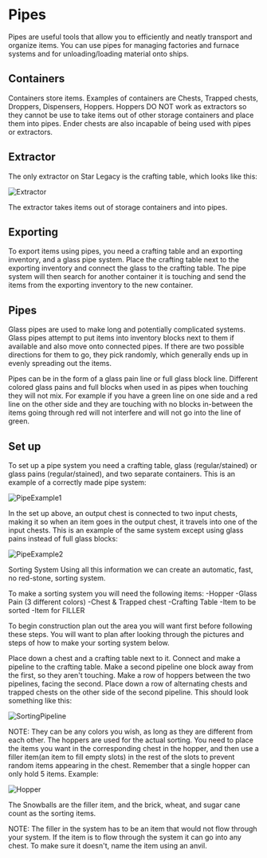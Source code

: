 # Pipes
Pipes are useful tools that allow you to efficiently and neatly transport and organize items. You can use pipes for managing factories and furnace systems and for unloading/loading material onto ships.

## Containers
Containers store items. Examples of containers are Chests, Trapped chests, Droppers, Dispensers, Hoppers. Hoppers DO NOT work as extractors so they cannot be use to take items out of other storage containers and place them into pipes. Ender chests are also incapable of being used with pipes or extractors.

## Extractor
The only extractor on Star Legacy is the crafting table, which looks like this:

![Extractor]

The extractor takes items out of storage containers and into pipes.

## Exporting
To export items using pipes, you need a crafting table and an exporting inventory, and a glass pipe system. Place the crafting table next to the exporting inventory and connect the glass to the crafting table. The pipe system will then search for another container it is touching and send the items from the exporting inventory to the new container.

## Pipes
Glass pipes are used to make long and potentially complicated systems. Glass pipes attempt to put items into inventory blocks next to them if available and also move onto connected pipes. If there are two possible directions for them to go, they pick randomly, which generally ends up in evenly spreading out the items.

Pipes can be in the form of a glass pain line or full glass block line. Different colored glass pains and full blocks when used in as pipes when touching they will not mix. For example if you have a green line on one side and a red line on the other side and they are touching with no blocks in-between the items going through red will not interfere and will not go into the line of green.

## Set up
To set up a pipe system you need a crafting table, glass (regular/stained) or glass pains (regular/stained), and two separate containers. This is an example of a correctly made pipe system:

![PipeExample1]

In the set up above, an output chest is connected to two input chests, making it so when an item goes in the output chest, it travels into one of the input chests. This is an example of the same system except using glass pains instead of full glass blocks:

![PipeExample2]

Sorting System
Using all this information we can create an automatic, fast, no red-stone, sorting system.

To make a sorting system you will need the following items: -Hopper -Glass Pain (3 different colors) -Chest & Trapped chest -Crafting Table -Item to be sorted -Item for FILLER

To begin construction plan out the area you will want first before following these steps. You will want to plan after looking through the pictures and steps of how to make your sorting system below.

Place down a chest and a crafting table next to it.
Connect and make a pipeline to the crafting table.
Make a second pipeline one block away from the first, so they aren't touching.
Make a row of hoppers between the two pipelines, facing the second.
Place down a row of alternating chests and trapped chests on the other side of the second pipeline.
This should look something like this:

![SortingPipeline]

NOTE: They can be any colors you wish, as long as they are different from each other.
The hoppers are used for the actual sorting. You need to place the items you want in the corresponding chest in the hopper, and then use a filler item(an item to fill empty slots) in the rest of the slots to prevent random items appearing in the chest. Remember that a single hopper can only hold 5 items. Example:

![Hopper]

The Snowballs are the filler item, and the brick, wheat, and sugar cane count as the sorting items.

NOTE: The filler in the system has to be an item that would not flow through your system. If the item is to flow through the system it can go into any chest. To make sure it doesn't, name the item using an anvil.

[Extractor]: https://i.imgur.com/zyhQZlb.png
[PipeExample1]: https://i.imgur.com/SuHq6fd.png
[PipeExample2]: https://i.imgur.com/k3BYzpV.png
[SortingPipeline]: https://i.imgur.com/amlYyph.png
[Hopper]: https://i.imgur.com/RXh2GRy.png
